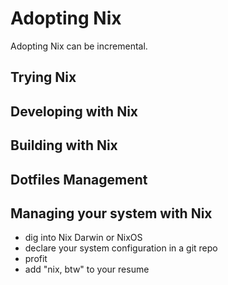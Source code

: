 Adopting Nix
===

Adopting Nix can be incremental.

## Trying Nix

## Developing with Nix

## Building with Nix

## Dotfiles Management

## Managing your system with Nix

- dig into Nix Darwin or NixOS
- declare your system configuration in a git repo
- profit
- add "nix, btw" to your resume

<!--
speaker_note: |
  and then finally you'll install nix darwin or setup NixOS
  you'll have a fully reproducible system configuration from a git repo
-->

<!-- end_slide -->
